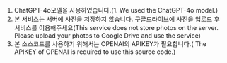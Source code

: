 
1. ChatGPT-4o모델을 사용하였습니다.(1. We used the ChatGPT-4o model.)
2. 본 서비스는 서버에 사진을 저장하지 않습니다. 구글드라이브에 사진을 업로드 후 서비스를 이용해주세요(This service does not store photos on the server. Please upload your photos to Google Drive and use the service)
3. 본 소스코드를 사용하기 위해서는 OPENAI의 APIKEY가 필요합니다.( The APIKEY of OPENAI is required to use this source code.)
